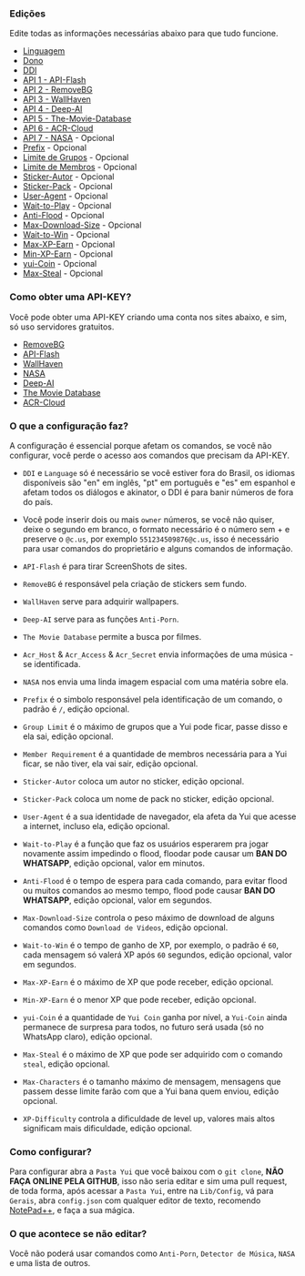 ### Edições

Edite todas as informações necessárias abaixo para que tudo funcione.

- [Linguagem](https://github.com/KillovSky/yui/blob/main/lib/config/Gerais/config.json#2)
- [Dono](https://github.com/KillovSky/yui/blob/main/lib/config/Gerais/config.json#3)
- [DDI](https://github.com/KillovSky/yui/blob/main/lib/config/Gerais/config.json#4)
- [API 1 - API-Flash](https://github.com/KillovSky/yui/blob/main/lib/config/Gerais/config.json#6)
- [API 2 - RemoveBG](https://github.com/KillovSky/yui/blob/main/lib/config/Gerais/config.json#7)
- [API 3 - WallHaven](https://github.com/KillovSky/yui/blob/main/lib/config/Gerais/config.json#8)
- [API 4 - Deep-AI](https://github.com/KillovSky/yui/blob/main/lib/config/Gerais/config.json#9)
- [API 5 - The-Movie-Database](https://github.com/KillovSky/yui/blob/main/lib/config/Gerais/config.json#19)
- [API 6 - ACR-Cloud](https://github.com/KillovSky/yui/blob/main/lib/config/Gerais/config.json#L25-L27)
- [API 7 - NASA](https://github.com/KillovSky/yui/blob/main/lib/config/Gerais/config.json#20) - Opcional
- [Prefix](https://github.com/KillovSky/yui/blob/main/lib/config/Gerais/config.json#5) - Opcional
- [Limite de Grupos](https://github.com/KillovSky/yui/blob/main/lib/config/Gerais/config.json#10) - Opcional
- [Limite de Membros](https://github.com/KillovSky/yui/blob/main/lib/config/Gerais/config.json#11) - Opcional
- [Sticker-Autor](https://github.com/KillovSky/yui/blob/main/lib/config/Gerais/config.json#12) - Opcional
- [Sticker-Pack](https://github.com/KillovSky/yui/blob/main/lib/config/Gerais/config.json#13) - Opcional
- [User-Agent](https://github.com/KillovSky/yui/blob/main/lib/config/Gerais/config.json#14) - Opcional
- [Wait-to-Play](https://github.com/KillovSky/yui/blob/main/lib/config/Gerais/config.json#15) - Opcional
- [Anti-Flood](https://github.com/KillovSky/yui/blob/main/lib/config/Gerais/config.json#16) - Opcional
- [Max-Download-Size](https://github.com/KillovSky/yui/blob/main/lib/config/Gerais/config.json#17) - Opcional
- [Wait-to-Win](https://github.com/KillovSky/yui/blob/main/lib/config/Gerais/config.json#18) - Opcional
- [Max-XP-Earn](https://github.com/KillovSky/yui/blob/main/lib/config/Gerais/config.json#21) - Opcional
- [Min-XP-Earn](https://github.com/KillovSky/yui/blob/main/lib/config/Gerais/config.json#22) - Opcional
- [yui-Coin](https://github.com/KillovSky/yui/blob/main/lib/config/Gerais/config.json#23) - Opcional
- [Max-Steal](https://github.com/KillovSky/yui/blob/main/lib/config/Gerais/config.json#24) - Opcional

### Como obter uma API-KEY?

Você pode obter uma API-KEY criando uma conta nos sites abaixo, e sim, só uso servidores gratuitos.

- [RemoveBG](https://www.remove.bg/pt-br)
- [API-Flash](https://apiflash.com)
- [WallHaven](https://wallhaven.cc/settings/account)
- [NASA](https://api.nasa.gov)
- [Deep-AI](https://deepai.org)
- [The Movie Database](https://developers.themoviedb.org/3)
- [ACR-Cloud](https://console.acrcloud.com/avr?#/projects/online)

### O que a configuração faz?

A configuração é essencial porque afetam os comandos, se você não configurar, você perde o acesso aos comandos que precisam da API-KEY.

- ```DDI``` e ```Language``` só é necessário se você estiver fora do Brasil, os idiomas disponíveis são "en" em inglês, "pt" em português e "es" em espanhol e afetam todos os diálogos e akinator, o DDI é para banir números de fora do país.

- Você pode inserir dois ou mais ```owner``` números, se você não quiser, deixe o segundo em branco, o formato necessário é o número sem + e preserve o `@c.us`, por exemplo ```551234509876@c.us```, isso é necessário para usar comandos do proprietário e alguns comandos de informação.

- ```API-Flash``` é para tirar ScreenShots de sites.

- ```RemoveBG``` é responsável pela criação de stickers sem fundo.

- ```WallHaven``` serve para adquirir wallpapers.

- ```Deep-AI``` serve para as funções ```Anti-Porn```.

- ```The Movie Database``` permite a busca por filmes.

- ```Acr_Host``` & ```Acr_Access``` & ```Acr_Secret``` envia informações de uma música - se identificada.

- ```NASA``` nos envia uma linda imagem espacial com uma matéria sobre ela.

- ```Prefix``` é o simbolo responsável pela identificação de um comando, o padrão é `/`, edição opcional.

- ```Group Limit``` é o máximo de grupos que a Yui pode ficar, passe disso e ela sai, edição opcional.

- ```Member Requirement``` é a quantidade de membros necessária para a Yui ficar, se não tiver, ela vai sair, edição opcional.

- ```Sticker-Autor``` coloca um autor no sticker, edição opcional.

- ```Sticker-Pack``` coloca um nome de pack no sticker, edição opcional.

- ```User-Agent``` é a sua identidade de navegador, ela afeta da Yui que acesse a internet, incluso ela, edição opcional.

- ```Wait-to-Play``` é a função que faz os usuários esperarem pra jogar novamente assim impedindo o flood, floodar pode causar um **BAN DO WHATSAPP**, edição opcional, valor em minutos.

- ```Anti-Flood``` é o tempo de espera para cada comando, para evitar flood ou muitos comandos ao mesmo tempo, flood pode causar **BAN DO WHATSAPP**, edição opcional, valor em segundos.

- ```Max-Download-Size``` controla o peso máximo de download de alguns comandos como `Download de Videos`, edição opcional.

- ```Wait-to-Win``` é o tempo de ganho de XP, por exemplo, o padrão é `60`, cada mensagem só valerá XP após `60` segundos, edição opcional, valor em segundos.

- ```Max-XP-Earn``` é o máximo de XP que pode receber, edição opcional.

- ```Min-XP-Earn``` é o menor XP que pode receber, edição opcional.

- ```yui-Coin``` é a quantidade de `Yui Coin` ganha por nível, a `Yui-Coin` ainda permanece de surpresa para todos, no futuro será usada (só no WhatsApp claro), edição opcional.

- ```Max-Steal``` é o máximo de XP que pode ser adquirido com o comando `steal`, edição opcional.

- ```Max-Characters``` é o tamanho máximo de mensagem, mensagens que passem desse limite farão com que a Yui bana quem enviou, edição opcional.

- ```XP-Difficulty``` controla a dificuldade de level up, valores mais altos significam mais dificuldade, edição opcional.

### Como configurar?

Para configurar abra a ```Pasta Yui``` que você baixou com o ```git clone```, **NÃO FAÇA ONLINE PELA GITHUB**, isso não seria editar e sim uma pull request, de toda forma, após acessar a ```Pasta Yui```, entre na ```Lib/Config```, vá para ```Gerais```, abra ```config.json``` com qualquer editor de texto, recomendo [NotePad++](https://notepad-plus-plus.org/downloads/), e faça a sua mágica.

### O que acontece se não editar?

Você não poderá usar comandos como `Anti-Porn`, `Detector de Música`, `NASA` e uma lista de outros.